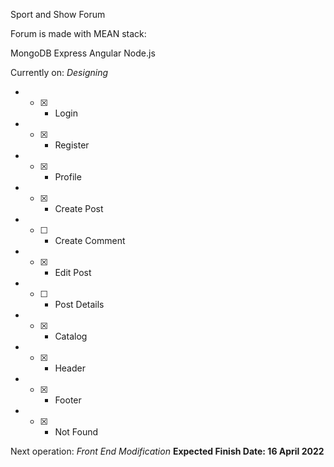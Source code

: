 Sport and Show Forum

Forum is made with MEAN stack:

MongoDB
Express
Angular
Node.js

Currently on: *Designing*
* - [x] - Login
* - [x] - Register
* - [x] - Profile
* - [x] - Create Post
* - [ ] - Create Comment
* - [x] - Edit Post
* - [ ] - Post Details
* - [x] - Catalog
* - [x] - Header
* - [x] - Footer
* - [x] - Not Found

Next operation: *Front End Modification*
**Expected Finish Date: 16 April 2022**
